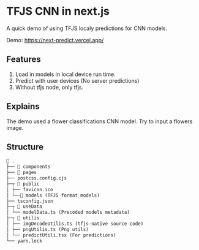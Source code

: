 # TFJS CNN in next.js

A quick demo of using TFJS localy predictions for CNN models.  

Demo: https://next-predict.vercel.app/

## Features
1. Load in models in local device run time.  
2. Predict with user devices (No server predictions)  
3. Without tfjs node, only tfjs.  

## Explains
The demo used a flower classifications CNN model. Try to input a flowers image.

## Structure
```md
📂 .
├── 📂 components
├── 📂 pages
├── postcss.config.cjs
├─┬ 📂 public
│ ├── favicon.ico
│ └──📂 models (TFJS format models)
├── tsconfig.json
├─┬ 📂 useData
│ └── modelData.ts (Precoded models metadata)
├─┬ 📂 utilis
│ ├── imgDecodeUtilis.ts (tfjs-native source code)
│ ├── pngUtilis.ts (Png utils)
│ └── predictUtili.tsx (For predictions)
└── yarn.lock
```

